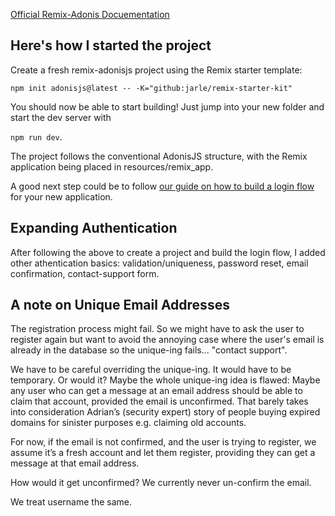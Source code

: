 [Official Remix-Adonis Docuementation](https://matstack.dev/remix-adonisjs/)

## Here's how I started the project

Create a fresh remix-adonisjs project using the Remix starter template:

`npm init adonisjs@latest -- -K="github:jarle/remix-starter-kit"`

You should now be able to start building! Just jump into your new folder and start the dev server with 

`npm run dev`.

The project follows the conventional AdonisJS structure, with the Remix application being placed in resources/remix_app.

A good next step could be to follow [our guide on how to build a login flow](https://matstack.dev/remix-adonisjs/hands-on/building-a-login-flow) for your new application.

## Expanding Authentication

After following the above to create a project and build the login flow, I added other athentication basics: validation/uniqueness, password reset, email confirmation, contact-support form.

## A note on Unique Email Addresses

The registration process might fail.
So we might have to ask the user to register again but want to avoid the annoying case where the user's email is already in the
database so the unique-ing fails... "contact support".

We have to be careful overriding the unique-ing. It would have to be temporary.  Or would it?
Maybe the whole unique-ing idea is flawed:
Maybe any user who can get a message at an email address should be able to claim that account, provided the email is unconfirmed.
That barely takes into consideration Adrian’s (security expert) story of people buying expired domains for sinister purposes e.g. claiming old accounts.

For now, if the email is not confirmed, and the user is trying to register, we assume it’s a fresh account and let them register, providing they can get a message at that email address.  

How would it get unconfirmed?  We currently never un-confirm the email.

We treat username the same.
